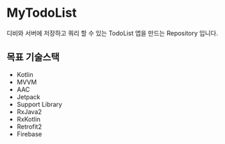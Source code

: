 # MyTodoList

디비와 서버에 저장하고 쿼리 할 수 있는 TodoList 앱을 만드는 Repository 입니다.

## 목표 기술스택
 - Kotlin
 - MVVM
 - AAC
 - Jetpack
 - Support Library
 - RxJava2
 - RxKotlin
 - Retrofit2
 - Firebase
